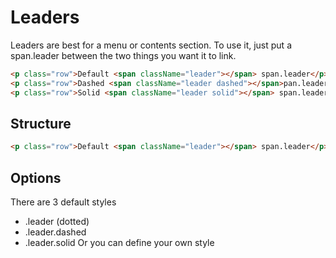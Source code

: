 # Leaders
Leaders are best for a menu or contents section. To use it, just put a span.leader between the two things you want it to link.
``` html sample
<p class="row">Default <span className="leader"></span> span.leader</p>
<p class="row">Dashed <span className="leader dashed"></span>pan.leader.dashed</p>
<p class="row">Solid <span className="leader solid"></span> span.leader.solid</p>
```

## Structure
``` html
<p class="row">Default <span className="leader"></span> span.leader</p>
````
## Options
There are 3 default styles
* .leader (dotted)
* .leader.dashed
* .leader.solid
Or you can define your own style
